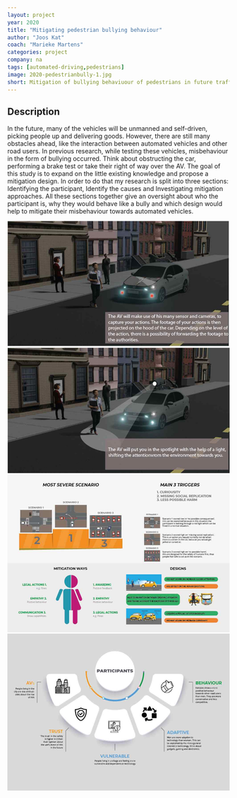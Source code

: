 ```yaml
---
layout: project
year: 2020
title: "Mitigating pedestrian bullying behaviour"
author: "Joos Kat"
coach: "Marieke Martens"
categories: project
company: na
tags: [automated-driving,pedestrians]
image: 2020-pedestrianbully-1.jpg
short: Mitigation of bullying behaviuour of pedestrians in future traffic.
---
```


## Description
In the future, many of the vehicles will be unmanned and self-driven, picking people up and delivering goods. However, there are still many obstacles ahead, like the interaction between automated vehicles and other road users. In previous research, while testing these vehicles, misbehaviour in the form of bullying occurred. Think about obstructing the car, performing a brake test or take their right of way over the AV. The goal of this study is to expand on the little existing knowledge and propose a mitigation design. In order to do that my research is split into three sections: Identifying the participant, Identify the causes and Investigating mitigation approaches. All these sections together give an oversight about who the participant is, why they would behave like a bully and which design would help to mitigate their misbehaviour towards automated vehicles.

<div class="project-image">
  <img src="/assets/img/2020-pedestrianbully-2.jpg">
</div>
<div class="project-image">
  <img src="/assets/img/2020-pedestrianbully-3.jpg">
</div>
<div class="project-image">
  <img src="/assets/img/2020-pedestrianbully-4.jpg">
</div>
<div class="project-image">
  <img src="/assets/img/2020-pedestrianbully-5.jpg">
</div>